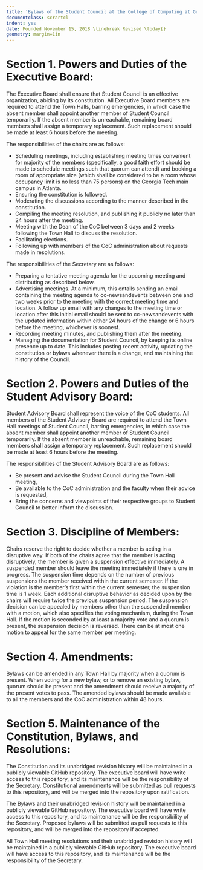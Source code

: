 ```yaml
---
title: 'Bylaws of the Student Council at the College of Computing at Georgia Tech'
documentclass: scrartcl
indent: yes
date: Founded November 15, 2018 \linebreak Revised \today{}
geometry: margin=1in
---
```


# Section 1. Powers and Duties of the Executive Board:
The Executive Board shall ensure that Student Council is an effective organization, abiding by its constitution. All
Executive Board members are required to attend the Town Halls, barring emergencies, in which case the absent member
shall appoint another member of Student Council temporarily. If the absent member is unreachable, remaining board
members shall assign a temporary replacement. Such replacement should be made at least 6 hours before the meeting.

The responsibilities of the chairs are as follows:

* Scheduling meetings, including establishing meeting times convenient for majority of the members (specifically, a good
  faith effort should be made to schedule meetings such that quorum can attend) and booking a room of appropriate size
  (which shall be considered to be a room whose occupancy limit is no less than 75 persons) on the Georgia Tech main
  campus in Atlanta.
* Ensuring the constitution is followed.
* Moderating the discussions according to the manner described in the constitution.
* Compiling the meeting resolution, and publishing it publicly no later than 24 hours after the meeting.
* Meeting with the Dean of the CoC between 3 days and 2 weeks following the Town Hall to discuss the resolution.
* Facilitating elections.
* Following up with members of the CoC administration about requests made in resolutions.

The responsibilities of the Secretary are as follows:

* Preparing a tentative meeting agenda for the upcoming meeting and distributing as described below.
* Advertising meetings. At a minimum, this entails sending an email containing the meeting agenda to cc-newsandevents
  between one and two weeks prior to the meeting with the correct meeting time and location. A follow up email with any
  changes to the meeting time or location after this initial email should be sent to cc-newsandevents with the updated
  information within either 24 hours of the change or 6 hours before the meeting, whichever is soonest.
* Recording meeting minutes, and publishing them after the meeting.
* Managing the documentation for Student Council, by keeping its online presence up to date. This includes posting
  recent activity, updating the constitution or bylaws whenever there is a change, and maintaining the history of the
  Council.

# Section 2. Powers and Duties of the Student Advisory Board:
Student Advisory Board shall represent the voice of the CoC students. All members of the Student Advisory Board are
required to attend the Town Hall meetings of Student Council, barring emergencies, in which case the absent member shall
appoint another member of Student Council temporarily. If the absent member is unreachable, remaining board members
shall assign a temporary replacement. Such replacement should be made at least 6 hours before the meeting.

The responsibilities of the Student Advisory Board are as follows:

* Be present and advise the Student Council during the Town Hall meeting,
* Be available to the CoC administration and the faculty when their advice is requested,
* Bring the concerns and viewpoints of their respective groups to Student Council to better inform the discussion.

# Section 3. Discipline of Members:
Chairs reserve the right to decide whether a member is acting in a disruptive way. If both of the chairs agree that the
member is acting disruptively, the member is given a suspension effective immediately. A suspended member should leave the meeting immediately if there is one in progress. The suspension time depends on the number of previous suspensions
the member received within the current semester. If the violation is the member’s first within the current semester, the
suspension time is 1 week. Each additional disruptive behavior as decided upon by the chairs will require twice the
previous suspension period. The suspension decision can be appealed by members other than the suspended member with a
motion, which also specifies the voting mechanism, during the Town Hall. If the motion is seconded by at least a majority vote and a quorum is present, the suspension decision is reversed. There can be at most one motion to appeal for
the same member per meeting.

# Section 4. Amendments:
Bylaws can be amended in any Town Hall by majority when a quorum is present. When voting for a new bylaw, or to remove
an existing bylaw, quorum should be present and the amendment should receive a majority of the present votes to pass.
The amended bylaws should be made available to all the members and the CoC administration within 48 hours.

# Section 5. Maintenance of the Constitution, Bylaws, and Resolutions:
The Constitution and its unabridged revision history will be maintained in a publicly viewable GitHub repository. The
executive board will have write access to this repository, and its maintenance will be the responsibility of the
Secretary. Constitutional amendments will be submitted as pull requests to this repository, and will be merged into the
repository upon ratification.

The Bylaws and their unabridged revision history will be maintained in a publicly viewable GitHub repository. The
executive board will have write access to this repository, and its maintenance will be the responsibility of the
Secretary. Proposed bylaws will be submitted as pull requests to this repository, and will be merged into the repository
if accepted.

All Town Hall meeting resolutions and their unabridged revision history will be maintained in a publicly viewable GitHub
repository. The executive board will have access to this repository, and its maintenance will be the responsibility of
the Secretary.
